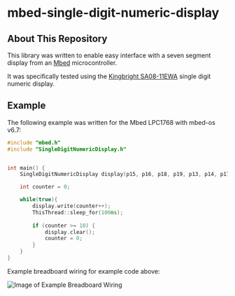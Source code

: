 # mbed-single-digit-numeric-display

## About This Repository
This library was written to enable easy interface with a seven segment display from an [Mbed](https://os.mbed.com/ "Mbed Homepage") microcontroller. 

It was specifically tested using the [Kingbright SA08-11EWA](https://www.mouser.co.uk/datasheet/2/216/SA08-11EWA-57793.pdf "Datasheet from Mouser") single digit numeric display.

## Example
The following example was written for the Mbed LPC1768 with mbed-os v6.7:
```C++
#include "mbed.h"
#include "SingleDigitNumericDisplay.h"


int main() {
    SingleDigitNumericDisplay display(p15, p16, p18, p19, p13, p14, p17, p20, false);

    int counter = 0;

    while(true){
        display.write(counter++);
        ThisThread::sleep_for(100ms);
        
        if (counter >= 10) {
            display.clear();
            counter = 0;
        }
    }
}

```

Example breadboard wiring for example code above:

![Image of Example Breadboard Wiring](https://github.com/drlim2u/mbed-single-digit-numeric-display/blob/main/Example%20Breadboard%20Wiring.jpg)
